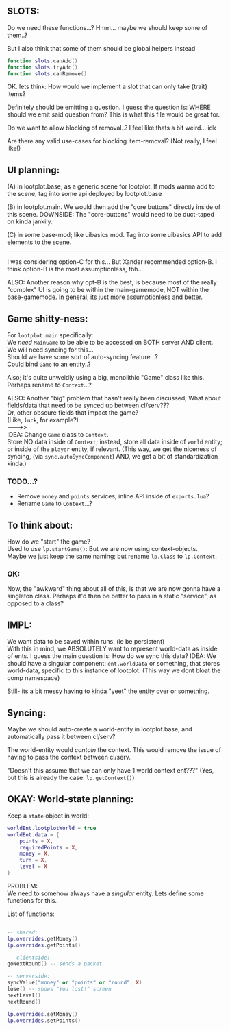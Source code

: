 

## SLOTS:
Do we need these functions...?
Hmm... maybe we should keep some of them..?

But I also think that some of them should be global helpers instead
```lua
function slots.canAdd()
function slots.tryAdd()
function slots.canRemove()
```

OK.
lets think: How would we implement a slot that can only take {trait} items?

Definitely should be emitting a question.
I guess the question is:
WHERE should we emit said question from?
This is what this file would be great for.

Do we want to allow blocking of removal..?
I feel like thats a bit weird... idk

Are there any valid use-cases for blocking item-removal?
(Not really, I feel like!)




## UI planning:
(A)  in lootplot.base, as a generic scene for lootplot.
If mods wanna add to the scene, tag into some api deployed by lootplot.base

(B)  in lootplot.main. We would then add the "core buttons" directly inside of this scene.
DOWNSIDE: The "core-buttons" would need to be duct-taped on kinda jankily.

(C)  in some base-mod; like uibasics mod.
Tag into some uibasics API to add elements to the scene.

---

I was considering option-C for this...
But Xander recommended option-B.
I think option-B is the most assumptionless, tbh...

ALSO: Another reason why opt-B is the best, is because most of the really
"complex" UI is going to be within the main-gamemode, NOT within the base-gamemode.
In general, its just more assumptionless and better.







## Game shitty-ness:
For `lootplot.main` specifically:  
We *need* `MainGame` to be able to be accessed on BOTH server AND client.
We will need syncing for this...   
Should we have some sort of auto-syncing feature...?  
Could bind `Game` to an entity..?  

Also; it's quite unweidly using a big, monolithic "Game" class like this.
Perhaps rename to `Context`...?

ALSO: Another "big" problem that hasn't really been discussed;
What about fields/data that need to be synced up between cl/serv???  
Or, other obscure fields that impact the game?  
(Like, `luck`, for example?)  
--->>  
IDEA: Change `Game` class to `Context`.  
Store NO data inside of `Context`; instead, store all data inside of `world`
entity; or inside of the `player` entity, if relevant.
(This way, we get the niceness of syncing, (via `sync.autoSyncComponent`)
AND, we get a bit of standardization kinda.)

### TODO...?
- Remove `money` and `points` services; inline API inside of `exports.lua`?
- Rename `Game` to `Context`...?

## To think about:
How do we "start" the game?  
Used to use `lp.startGame()`: But we are now using context-objects.  
Maybe we just keep the same naming; but rename `lp.Class` to `lp.Context`.

### OK:
Now, the "awkward" thing about all of this, is that we are now gonna
have a singleton class.
Perhaps it'd then be better to pass in a static "service", 
as opposed to a class?

## IMPL:
We want data to be saved within runs. (ie be persistent)  
With this in mind, we ABSOLUTELY want to represent world-data as inside 
of ents.
I guess the main question is:
How do we sync this data?
IDEA:  We should have a singular component: `ent.worldData` or something,
that stores world-data, specific to this instance of lootplot.
(This way we dont bloat the comp namespace)

Still- its a bit messy having to kinda "yeet" the entity over or something.


## Syncing:
Maybe we should auto-create a world-entity in lootplot.base, 
and automatically pass it between cl/serv?

The world-entity would *contain* the context.
This would remove the issue of having to pass the context between cl/serv.

"Doesn't this assume that we can only have 1 world context ent???"
(Yes, but this is already the case: `lp.getContext()`)







## OKAY: World-state planning:
Keep a `state` object in world:
```lua
worldEnt.lootplotWorld = true
worldEnt.data = {
    points = X,
    requiredPoints = X,
    money = X,
    turn = X,
    level = X
}
```

PROBLEM:  
We need to somehow always have a *singular* entity.
Lets define some functions for this.

List of functions:
```lua

-- shared:
lp.overrides.getMoney()
lp.overrides.getPoints()

-- clientside:
goNextRound() -- sends a packet

-- serverside:
syncValue("money" or "points" or "round", X)
lose() -- shows "You lost!" screen
nextLevel()
nextRound()

lp.overrides.setMoney()
lp.overrides.setPoints()

```




